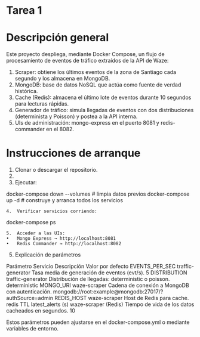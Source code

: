 # Tarea 1

# Descripción general

Este proyecto despliega, mediante Docker Compose, un flujo de procesamiento de eventos de tráfico extraídos de la API de Waze:
1.	Scraper: obtiene los últimos eventos de la zona de Santiago cada segundo y los almacena en MongoDB.
2.	MongoDB: base de datos NoSQL que actúa como fuente de verdad histórica.
3.	Cache (Redis): almacena el último lote de eventos durante 10 segundos para lecturas rápidas.
4.	Generador de tráfico: simula llegadas de eventos con dos distribuciones (determinista y Poisson) y postea a la API interna.
5.	UIs de administración: mongo-express en el puerto 8081 y redis-commander en el 8082.


# Instrucciones de arranque
1.	Clonar o descargar el repositorio.
2.	
3.	Ejecutar:

docker-compose down --volumes  # limpia datos previos
docker-compose up -d          # construye y arranca todos los servicios


	4.	Verificar servicios corriendo:

docker-compose ps


	5.	Acceder a las UIs:
	•	Mongo Express → http://localhost:8081
	•	Redis Commander → http://localhost:8082

5. Explicación de parámetros

Parámetro	Servicio	Descripción	Valor por defecto
EVENTS_PER_SEC	traffic-generator	Tasa media de generación de eventos (evt/s).	5
DISTRIBUTION	traffic-generator	Distribución de llegadas: deterministic o poisson.	deterministic
MONGO_URI	waze-scraper	Cadena de conexión a MongoDB con autenticación.	mongodb://root:example@mongodb:27017/?authSource=admin
REDIS_HOST	waze-scraper	Host de Redis para cache.	redis
TTL latest_alerts (s)	waze-scraper (Redis)	Tiempo de vida de los datos cacheados en segundos.	10

Estos parámetros pueden ajustarse en el docker-compose.yml o mediante variables de entorno.
